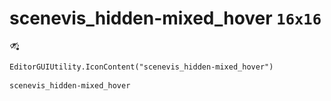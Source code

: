 # scenevis_hidden-mixed_hover `16x16`
<img src="/img/scenevis_hidden-mixed_hover.png" width=16 height=16>

``` CSharp
EditorGUIUtility.IconContent("scenevis_hidden-mixed_hover")
```
```
scenevis_hidden-mixed_hover
```
